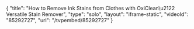 {
    "title": "How to Remove Ink Stains from Clothes with OxiClean\u2122 Versatile Stain Remover",
    "type": "solo",
    "layout": "iframe-static",
    "videoId": "85292727",
    "url": "\/tvpembed\/85292727"
}